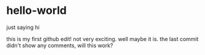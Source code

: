 # hello-world
just saying hi

this is my first github edit! not very exciting. well maybe it is.
the last commit didn't show any comments, will this work?
